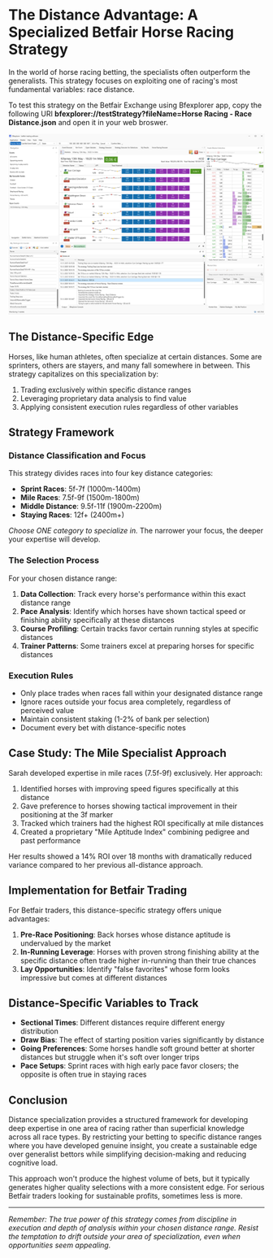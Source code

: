 # The Distance Advantage: A Specialized Betfair Horse Racing Strategy

In the world of horse racing betting, the specialists often outperform the generalists. This strategy focuses on exploiting one of racing's most fundamental variables: race distance.

To test this strategy on the Betfair Exchange using Bfexplorer app, copy the following URI **bfexplorer://testStrategy?fileName=Horse Racing - Race Distance.json** and open it in your web broswer.

![Bfexplorer running a Race Distance strategy!](/docs/Strategies/Horse%20Racing/images/RaceDistance.png "Bfexplorer running a Race Distance strategy")

## The Distance-Specific Edge

Horses, like human athletes, often specialize at certain distances. Some are sprinters, others are stayers, and many fall somewhere in between. This strategy capitalizes on this specialization by:

1. Trading exclusively within specific distance ranges
2. Leveraging proprietary data analysis to find value
3. Applying consistent execution rules regardless of other variables

## Strategy Framework

### Distance Classification and Focus

This strategy divides races into four key distance categories:

* **Sprint Races**: 5f-7f (1000m-1400m)
* **Mile Races**: 7.5f-9f (1500m-1800m)
* **Middle Distance**: 9.5f-11f (1900m-2200m)
* **Staying Races**: 12f+ (2400m+)

*Choose ONE category to specialize in.* The narrower your focus, the deeper your expertise will develop.

### The Selection Process

For your chosen distance range:

1. **Data Collection**: Track every horse's performance within this exact distance range
2. **Pace Analysis**: Identify which horses have shown tactical speed or finishing ability specifically at these distances
3. **Course Profiling**: Certain tracks favor certain running styles at specific distances
4. **Trainer Patterns**: Some trainers excel at preparing horses for specific distances

### Execution Rules

* Only place trades when races fall within your designated distance range
* Ignore races outside your focus area completely, regardless of perceived value
* Maintain consistent staking (1-2% of bank per selection)
* Document every bet with distance-specific notes

## Case Study: The Mile Specialist Approach

Sarah developed expertise in mile races (7.5f-9f) exclusively. Her approach:

1. Identified horses with improving speed figures specifically at this distance
2. Gave preference to horses showing tactical improvement in their positioning at the 3f marker
3. Tracked which trainers had the highest ROI specifically at mile distances
4. Created a proprietary "Mile Aptitude Index" combining pedigree and past performance

Her results showed a 14% ROI over 18 months with dramatically reduced variance compared to her previous all-distance approach.

## Implementation for Betfair Trading

For Betfair traders, this distance-specific strategy offers unique advantages:

1. **Pre-Race Positioning**: Back horses whose distance aptitude is undervalued by the market
2. **In-Running Leverage**: Horses with proven strong finishing ability at the specific distance often trade higher in-running than their true chances
3. **Lay Opportunities**: Identify "false favorites" whose form looks impressive but comes at different distances

## Distance-Specific Variables to Track

* **Sectional Times**: Different distances require different energy distribution
* **Draw Bias**: The effect of starting position varies significantly by distance
* **Going Preferences**: Some horses handle soft ground better at shorter distances but struggle when it's soft over longer trips
* **Pace Setups**: Sprint races with high early pace favor closers; the opposite is often true in staying races

## Conclusion

Distance specialization provides a structured framework for developing deep expertise in one area of racing rather than superficial knowledge across all race types. By restricting your betting to specific distance ranges where you have developed genuine insight, you create a sustainable edge over generalist bettors while simplifying decision-making and reducing cognitive load.

This approach won't produce the highest volume of bets, but it typically generates higher quality selections with a more consistent edge. For serious Betfair traders looking for sustainable profits, sometimes less is more.

---

*Remember: The true power of this strategy comes from discipline in execution and depth of analysis within your chosen distance range. Resist the temptation to drift outside your area of specialization, even when opportunities seem appealing.*

